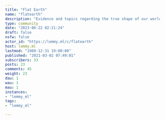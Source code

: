 ```yaml
---
title: "Flat Earth" 
name: "flatearth"
description: "Evidence and topics regarding the true shape of our world."
type: community
date: "2023-06-22 02:21:24"
draft: false
nsfw: false
actor_id: "https://lemmy.ml/c/flatearth"
host: lemmy.ml
lastmod: "1969-12-31 19:00:00"
published: "2021-03-02 07:49:01"
subscribers: 33
posts: 23
comments: 45
weight: 23
dau: 1
wau: 1
mau: 1
instances:
- "lemmy_ml"
tags: 
- "lemmy_ml"

---
```

